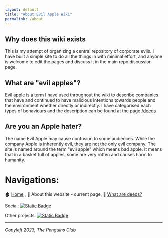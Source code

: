 ```yaml
---
layout: default
title: "About Evil Apple Wiki"
permalink: /about
---
```

## Why does this wiki exists

This is my attempt of organizing a central repository of corporate evils. I have built a simple site to do all the things in with minimal effort, and anyone is welcome to edit the pages and discuss it in the main repo discussion page.

## What are "evil apples"?

Evil apple is a term I have used throughout the wiki to describe companies that have and continued to have malicious intentions towards people and the environment whether directly or indirectly. I have categorised each types of behaviours and the description can be found at the page [/deeds](/deeds)

## Are you an Apple hater?

The name Evil Apple may cause confusion to some audiences. While the company Apple is inherently evil, they are not the only evil company. The site is named around the term "evil apple" which means bad apple. It means that in a basket full of apples, some are very rotten and causes harm to humanity.

# Navigations:

🏠 [Home](https://evilapple.org) , 📖 About this website - current page, 📢 [What are deeds?](/deeds)

Social: <a href="https://t.me/The_PenguinsClub">![Static Badge](https://img.shields.io/badge/Telegram-join_us-0088CC?logo=telegram&logoColor=white&link=https%3A%2F%2Ft.me%2FThe_PenguinsClub)</a>

Other projects: <a href="https://the-penguins-club.github.io/bd-blockade/">![Static Badge](https://img.shields.io/badge/The_Penguins_Club%2Fbd--blockade-black?logo=github&logoColor=white&link=https%3A%2F%2Fgithub.com%2FThe-Penguins-Club%2Fbd-blockade)</a>

---

*Copyleft 2023, The Penguins Club*

